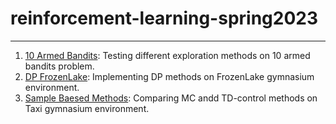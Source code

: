 # reinforcement-learning-spring2023
----



1. [10 Armed Bandits](10-armed-bandits): Testing different exploration methods on 10 armed bandits problem.
2. [DP FrozenLake](dp-frozenlake): Implementing DP methods on FrozenLake gymnasium environment.
3. [Sample Baesed Methods](sample-based-methods-taxi-env): Comparing MC andd TD-control methods on Taxi gymnasium environment.



